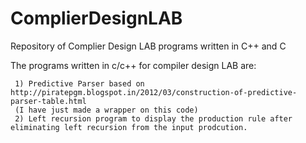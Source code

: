 # ComplierDesignLAB
Repository of Complier Design LAB programs written in C++ and C


The programs written in c/c++ for compiler design LAB are:

     1) Predictive Parser based on http://piratepgm.blogspot.in/2012/03/construction-of-predictive-parser-table.html 
     (I have just made a wrapper on this code)
     2) Left recursion program to display the production rule after eliminating left recursion from the input prodcution.
